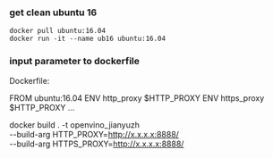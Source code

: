 ### get clean ubuntu 16 ###
```
docker pull ubuntu:16.04
docker run -it --name ub16 ubuntu:16.04 
```

### input parameter to dockerfile ###
Dockerfile:

FROM ubuntu:16.04
ENV http_proxy $HTTP_PROXY
ENV https_proxy $HTTP_PROXY
...


docker build . -t openvino_jianyuzh \
--build-arg HTTP_PROXY=http://x.x.x.x:8888/ \
--build-arg HTTPS_PROXY=http://x.x.x.x:8888/
